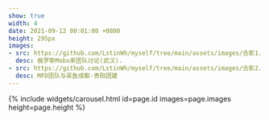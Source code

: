 ```yaml
---
show: true
width: 4
date: 2021-09-12 00:01:00 +0800
height: 295px
images:
- src: https://github.com/LstinWh/myself/tree/main/assets/images/合影1.jpg
  desc: 俄罗斯Mobx来团队讨论(武汉).
- src: https://github.com/LstinWh/myself/tree/main/assets/images/合影2.jpg
  desc: MFD团队与呆鱼成都-贵阳团建
---
```


{% include widgets/carousel.html id=page.id images=page.images height=page.height %}

